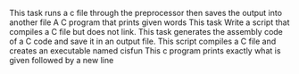 This task runs a c file through the preprocessor then saves the output into another file
A C program that prints given words
This task Write a script that compiles a C file but does not link.
This task generates the assembly code of a C code and save it in an output file.
This script compiles a C file and creates an executable named cisfun
This c program prints exactly what is given followed by a new line
